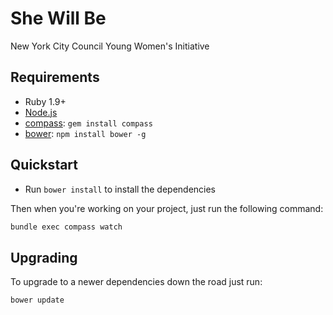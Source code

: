 # She Will Be

New York City Council Young Women's Initiative

## Requirements

  * Ruby 1.9+
  * [Node.js](http://nodejs.org)
  * [compass](http://compass-style.org/): `gem install compass`
  * [bower](http://bower.io): `npm install bower -g`

## Quickstart

  * Run `bower install` to install the dependencies

Then when you're working on your project, just run the following command:

```bash
bundle exec compass watch
```

## Upgrading

To upgrade to a newer dependencies down the road just run:

```bash
bower update
```
